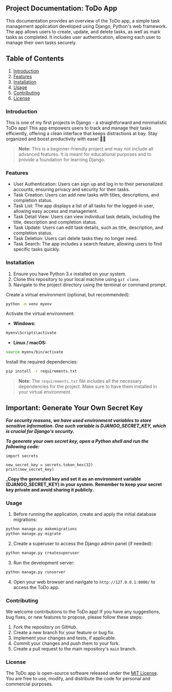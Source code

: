 ## Project Documentation: ToDo App ##

This documentation provides an overview of the ToDo app, a simple task management application developed using Django, Python's web framework. The app allows users to create, update, and delete tasks, as well as mark tasks as completed. It includes user authentication, allowing each user to manage their own tasks securely.

## Table of Contents

1. [Introduction](#introduction)
2. [Features](#features)
3. [Installation](#installation)
4. [Usage](#usage)
5. [Contributing](#contributing)
6. [License](#license)

### Introduction

This is one of my first projects in Django - a straightforward and minimalistic ToDo app! This app empowers users to track and manage their tasks efficiently, offering a clean interface that keeps distractions at bay. Stay organized and boost productivity with ease! 📝✨

> **Note:** This is a beginner-friendly project and may not include all advanced features. It is meant for educational purposes and to provide a foundation for learning Django.

### Features

- User Authentication: Users can sign up and log in to their personalized accounts, ensuring privacy and security for their tasks.
- Task Creation: Users can add new tasks with titles, descriptions, and completion status.
- Task List: The app displays a list of all tasks for the logged-in user, allowing easy access and management.
- Task Detail View: Users can view individual task details, including the title, description and completion status.
- Task Update: Users can edit task details, such as title, description, and completion status.
- Task Deletion: Users can delete tasks they no longer need.
- Task Search: The app includes a search feature, allowing users to find specific tasks quickly.

### Installation

1. Ensure you have Python 3.x installed on your system.
2. Clone this repository to your local machine using `git clone`.
3. Navigate to the project directory using the terminal or command prompt.

Create a virtual environment (optional, but recommended):

```bash
python -m venv myenv
```

Activate the virtual environment:

- **Windows:**

```bash
myenv\Scripts\activate
```

- **Linux / macOS:**

```bash
source myenv/bin/activate
```

Install the required dependencies:

```bash
pip install -r requirements.txt
```

> **Note:** The `requirements.txt` file includes all the necessary dependencies for the project. Make sure to have them installed in your virtual environment.

## Important: Generate Your Own Secret Key ##
**_For security reasons, we have used environment variables to store sensitive information. One such variable is DJANGO_SECRET_KEY, which is crucial for Django's security._**

**_To generate your own secret key, open a Python shell and run the following code:_**

```
import secrets

new_secret_key = secrets.token_hex(32)
print(new_secret_key)
```
**_Copy the generated key and set it as an environment variable (DJANGO_SECRET_KEY) in your system. Remember to keep your secret key private and avoid sharing it publicly.**

### Usage

1. Before running the application, create and apply the initial database migrations:

```bash
python manage.py makemigrations
python manage.py migrate
```

2. Create a superuser to access the Django admin panel (if needed):

```bash
python manage.py createsuperuser
```

3. Run the development server:

```bash
python manage.py runserver
```

4. Open your web browser and navigate to `http://127.0.0.1:8000/` to access the ToDo app.

### Contributing

We welcome contributions to the ToDo app! If you have any suggestions, bug fixes, or new features to propose, please follow these steps:

1. Fork the repository on GitHub.
2. Create a new branch for your feature or bug fix.
3. Implement your changes and tests, if applicable.
4. Commit your changes and push them to your fork.
5. Create a pull request to the main repository's `main` branch.

### License

The ToDo app is open-source software released under the [MIT License](https://opensource.org/licenses/MIT). You are free to use, modify, and distribute the code for personal and commercial purposes.
